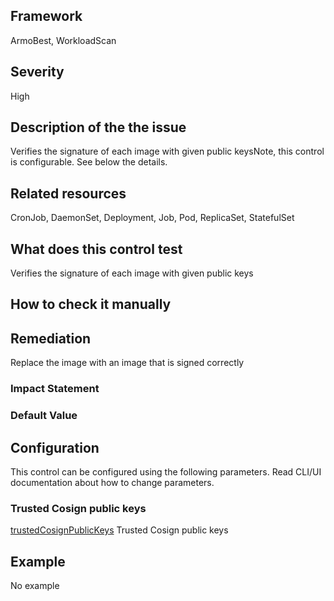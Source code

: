 ## Framework
ArmoBest, WorkloadScan
 
## Severity
High

## Description of the the issue
Verifies the signature of each image with given public keysNote, this control is configurable. See below the details.
 
## Related resources
CronJob, DaemonSet, Deployment, Job, Pod, ReplicaSet, StatefulSet
 
## What does this control test
Verifies the signature of each image with given public keys
 
## How to check it manually

## Remediation
Replace the image with an image that is signed correctly
 
### Impact Statement

### Default Value

## Configuration
 This control can be configured using the following parameters. Read CLI/UI documentation about how to change parameters.
 
### Trusted Cosign public keys
[trustedCosignPublicKeys](doc:configuration_parameter_trustedcosignpublickeys)
Trusted Cosign public keys
 
## Example
No example
